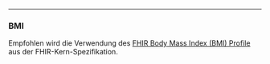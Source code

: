 ----
### BMI

Empfohlen wird die Verwendung des [FHIR Body Mass Index (BMI) Profile](http://hl7.org/implement/standards/fhir/bmi.html) aus der FHIR-Kern-Spezifikation.